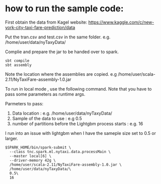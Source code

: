 # how to run the sample code:

First obtain the data from Kagel website: 
https://www.kaggle.com/c/new-york-city-taxi-fare-prediction/data

Put the tran.csv and test.csv in the same folder. e.g. /home/user/data/nyTaxyData/

Complie and prepare the jar to be handed over to spark. 

```code
sbt compile
sbt assembly
```

Note the location where the assemblies are copied. e.g /home/user/scala-2.11/NyTaxiFare-assembly-1.0.jar

To run in local mode , use the following command. Note that you have to pass some parameters as runtime args.

Parmeters to pass:
1) Data location : e.g. /home/user/data/nyTaxyData/
2) Sample of the data to use : e.g 0.5
3) number of partitions before the Lightgbm process starts : e.g. 16

I run into an issue with lightgbm when I have the sameple size set to 0.5 or larger. 

```code
$SPARK_HOME/bin/spark-submit \
  --class tnc.spark.ml.nytaxi.data.processMain \
  --master local[6] \
  --driver-memory 42g \
  /home/user/scala-2.11/NyTaxiFare-assembly-1.0.jar \
  /home/user/data/nyTaxyData/\
  0.5\
  16
```
